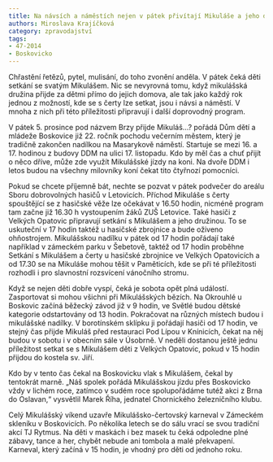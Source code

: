 ```yaml
---
title: Na návsích a náměstích nejen v pátek přivítají Mikuláše a jeho družinu
authors: Miroslava Krajíčková
category: zpravodajství
tags: 
- 47-2014
- Boskovicko
---
```

Chřastění řetězů, pytel, mulisání, do toho zvonění anděla. V pátek čeká děti setkání se svatým Mikulášem. Nic se nevyrovná tomu, když mikulášská družina přijde za dětmi přímo do jejich domova, ale tak jako každý rok jednou z možností, kde se s čerty lze setkat, jsou i návsi a náměstí. V mnoha z nich při této příležitosti připravují i další doprovodný program.

V pátek 5. prosince pod názvem Brzy přijde Mikuláš…? pořádá Dům dětí a mládeže Boskovice již 22. ročník pochodu večerním městem, který je tradičně zakončen nadílkou na Masarykově náměstí. Startuje se mezi 16. a 17. hodinou z budovy DDM na ulici 17. listopadu. Kdo by měl čas a chuť přijít o něco dříve, může zde využít Mikulášské jízdy na koni. Na dvoře DDM i letos budou na všechny milovníky koní čekat tito čtyřnozí pomocníci.

Pokud se chcete příjemně bát, nechte se pozvat v pátek podvečer do areálu Sboru dobrovolných hasičů v Letovicích. Příchod Mikuláše s čerty spouštějící se z hasičské věže lze očekávat v 16.50 hodin, nicméně program tam začne již 16.30 h vystoupením žáků ZUŠ Letovice. Také hasiči z Velkých Opatovic připravují setkání s Mikulášem a jeho družinou. To se uskuteční v 17 hodin taktéž u hasičské zbrojnice a bude oživeno ohňostrojem. Mikulášskou nadílku v pátek od 17 hodin pořádají také například v zámeckém parku v Šebetově, taktéž od 17 hodin proběhne Setkání s Mikulášem a čerty u hasičské zbrojnice ve Velkých Opatovicích a od 17.30 se na Mikuláše mohou těšit v Paměticích,  kde se při té příležitosti  rozhodli i pro slavnostní rozsvícení vánočního stromu.

Když se nejen děti dobře vyspí, čeká je sobota opět plná událostí. Zasportovat si mohou všichni při Mikulášských bězích. Na Okrouhlé u Boskovic začíná běžecký závod již v 9 hodin, ve Světlé budou dětské kategorie odstartovány od 13 hodin. Pokračovat na různých místech budou i mikulášské nadílky. V borotínském  sklípku ji pořádají hasiči od 17 hodin, ve stejný čas přijde Mikuláš před restauraci Pod Lípou v Knínicích, čekat na něj budou v sobotu i v obecním sále v Úsobrně. V neděli dostanou ještě jednu příležitost setkat se s Mikulášem děti z Velkých Opatovic, pokud v 15 hodin přijdou do kostela sv. Jiří.

Kdo by v tento čas čekal na Boskovicku vlak s Mikulášem, čekal by tentokrát marně. „Náš spolek pořádá Mikulášskou jízdu přes Boskovicko vždy v lichém roce, zatímco v sudém roce spolupořádáme tutéž akci z Brna do Oslavan,“ vysvětlil Marek Říha, jednatel Chornického železničního klubu. 

Celý Mikulášský víkend uzavře Mikulášsko-čertovský karneval v Zámeckém skleníku v Boskovicích. Po několika letech se do sálu vrací se svou tradiční akcí TJ Rytmus. Na děti v maskách i bez masek tu čeká odpoledne plné zábavy,  tance a her, chybět nebude ani tombola a malé překvapení. Karneval, který začíná v 15 hodin, je vhodný pro děti od jednoho roku. 
